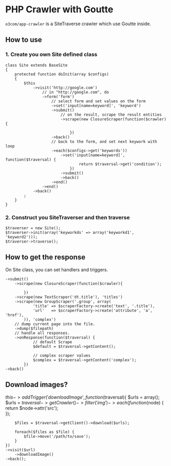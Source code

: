 # PHP Crawler with Goutte


`o3com/app-crawler` is a SiteTraverse crawler which use Goutte inside.


## How to use

### 1. Create you own Site defined class
```
class Site extends BaseSite
{
	protected function doInit(array $configs)
	{
		$this
			->visit('http://google.com')
				// in "http://google.com", do
				->form('form')
					// select form and set values on the form
					->set('input[name=keyword]', 'keyword')
					->submit()
						// on the result, scrape the result entities
						->scrape(new ClosureScraper(function($crawler) {

							})
					->back()
					// back to the form, and set next keywork with loop
					->each($configs->get('keywords'))
						->set('input[name=keyword]', function($traversal) {
								return $traversal->get('condition');
							})
						->submit()
						->back()
					->end()
				->end()
			->back()
		;
	}
}
```

### 2. Construct you SiteTraverser and then traverse
```
$traverser = new Site();
$traverser->init(array('keyworkds' => array('keyworkd1', 'keyword2')));
$traverser->traverse();
```

## How to get the response

On Site class, you can set handlers and triggers.

```
->submit()
	->scrape(new ClosureScraper(function($crawler){ 
		
		})
	->scrape(new TextScraper('dt.title'), 'titles')
	->scrape(new GroupScraper('.group', array(
			'title' => $scraperFactory->create('text', '.title'),
			'url'   => $scraperFactory->create('attribute', 'a', 'href'),
		)), 'complex')
	// dump current page into the file.
	->dump($filepath)
	// handle all responses.
	->onResponse(function($traversal) {
			// default Scrape
			$default = $traversal->getContent();

			// complex scraper values
			$complex = $traversal->getContent('complex');
		})
->back()
```


## Download images?

$this
	->addTrigger('downloadImage', function($traversal){ 
		$urls = array();
		$urls = $traversal->getCrawler()->filter('img')->each(function($node) {
				return $node->attr('src');	
			});

		$files = $traversal->getClient()->download($urls);

		foreach($files as $file) {
			$file->move('/path/to/save');
		}
	})
	->visit($url)
		->downloadImage()
	->back();	
